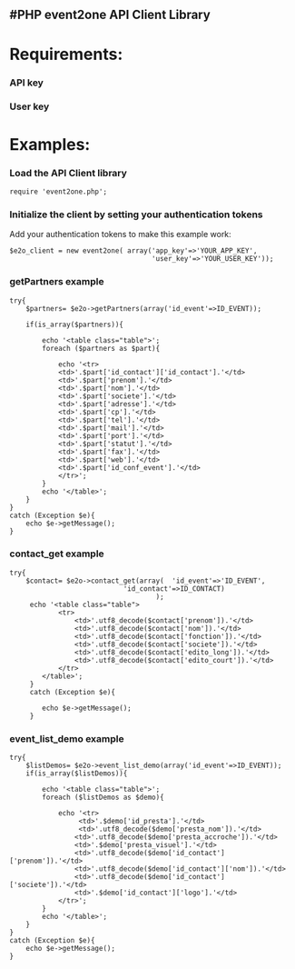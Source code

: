 #PHP event2one API Client Library
----------------------------------
# Requirements: #
### API key ###

### User key ###


# Examples: #
### Load the API Client library ###

    require 'event2one.php';

### Initialize the client by setting your authentication tokens ###
Add your authentication tokens to make this example work:

    $e2o_client = new event2one( array('app_key'=>'YOUR_APP_KEY', 
                                       'user_key'=>'YOUR_USER_KEY'));
									   

									   
### getPartners example ###

	try{
		$partners= $e2o->getPartners(array('id_event'=>ID_EVENT));
	
		if(is_array($partners)){

			echo '<table class="table">';
			foreach ($partners as $part){
				
				echo '<tr>
				<td>'.$part['id_contact']['id_contact'].'</td>
				<td>'.$part['prenom'].'</td>
				<td>'.$part['nom'].'</td>
				<td>'.$part['societe'].'</td>
				<td>'.$part['adresse'].'</td>
				<td>'.$part['cp'].'</td>
				<td>'.$part['tel'].'</td>
				<td>'.$part['mail'].'</td>
				<td>'.$part['port'].'</td>		
				<td>'.$part['statut'].'</td>
				<td>'.$part['fax'].'</td>
				<td>'.$part['web'].'</td>
				<td>'.$part['id_conf_event'].'</td>
				</tr>';
			}
			echo '</table>';
		}
	}
	catch (Exception $e){
		echo $e->getMessage();
	}	


### contact_get example ###
 
	try{
		$contact= $e2o->contact_get(array(	'id_event'=>'ID_EVENT', 
		 						'id_contact'=>ID_CONTACT)
		 								);
		 echo '<table class="table">
		 		<tr>
		 			<td>'.utf8_decode($contact['prenom']).'</td>
		 			<td>'.utf8_decode($contact['nom']).'</td>
					<td>'.utf8_decode($contact['fonction']).'</td>
		 			<td>'.utf8_decode($contact['societe']).'</td>
		 			<td>'.utf8_decode($contact['edito_long']).'</td>
		 			<td>'.utf8_decode($contact['edito_court']).'</td>
				</tr>
			</table>';
		 }
		 catch (Exception $e){
		 
		 	echo $e->getMessage();
		 }



### event_list_demo example ###

	try{
		$listDemos= $e2o->event_list_demo(array('id_event'=>ID_EVENT));
		if(is_array($listDemos)){
			
			echo '<table class="table">';
		 	foreach ($listDemos as $demo){
		 	
			 	echo '<tr>
					 <td>'.$demo['id_presta'].'</td>
					 <td>'.utf8_decode($demo['presta_nom']).'</td>
				 	<td>'.utf8_decode($demo['presta_accroche']).'</td>
				 	<td>'.$demo['presta_visuel'].'</td>
					<td>'.utf8_decode($demo['id_contact']['prenom']).'</td>
				 	<td>'.utf8_decode($demo['id_contact']['nom']).'</td>
					<td>'.utf8_decode($demo['id_contact']['societe']).'</td>
					<td>'.$demo['id_contact']['logo'].'</td>
			 	</tr>';
			}
	 		echo '</table>';
	 	}
 	}
 	catch (Exception $e){
		echo $e->getMessage();
 	}
